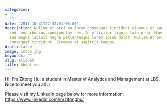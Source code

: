 ```yaml
---
categories:
- ""
- ""
date: "2017-10-31T22:42:51-05:00"
description: Nullam et orci eu lorem consequat tincidunt vivamus et sagittis magna
  sed nunc rhoncus condimentum sem. In efficitur ligula tate urna. Maecenas massa
  sed magna lacinia magna pellentesque lorem ipsum dolor. Nullam et orci eu lorem
  consequat tincidunt. Vivamus et sagittis tempus.
draft: false
image: intro.jpg
keywords: ""
slug: aliquam
title: About me
---
```



Hi! I'm Zitong Hu, a student in Master of Analytics and Management at LBS. Nice to meet you all :)

Please visit my Linkedin page below for more information.
https://www.linkedin.com/in/zitonghu/

